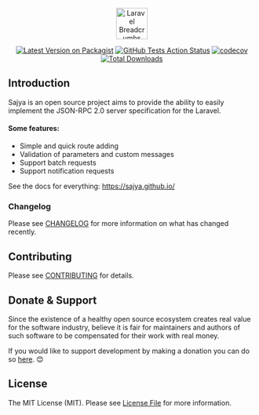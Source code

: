 <p align="center">
    <img src="https://sajya.github.io/assets/img/laravel-sajya.svg" height="64px;" alt="Laravel Breadcrumbs">
</p>


<p align="center">
    <a href="https://packagist.org/packages/sajya/server"><img src="https://img.shields.io/packagist/v/sajya/server.svg" alt="Latest Version on Packagist"></a>
<a href="https://github.com/sajya/server/actions?query=workflow%3Arun-tests+branch%3Amaster"><img src="https://img.shields.io/github/workflow/status/sajya/server/run-tests?label=tests" alt="GitHub Tests Action Status"></a>
<a href="https://codecov.io/gh/sajya/server"><img src="https://codecov.io/gh/sajya/server/branch/master/graph/badge.svg" alt="codecov"></a>
<a href="https://packagist.org/packages/sajya/server"><img src="https://img.shields.io/packagist/dt/sajya/server.svg" alt="Total Downloads"></a>
</p>


## Introduction

Sajya is an open source project aims to provide the ability to easily implement the JSON-RPC 2.0 server specification for the Laravel.


#### Some features:

- Simple and quick route adding
- Validation of parameters and custom messages
- Support batch requests
- Support notification requests


See the docs for everything: https://sajya.github.io/


### Changelog

Please see [CHANGELOG](CHANGELOG.md) for more information on what has changed recently.

## Contributing

Please see [CONTRIBUTING](CONTRIBUTING.md) for details.

## Donate & Support

Since the existence of a healthy open source ecosystem creates real value for the software industry, believe it is fair for maintainers and authors of such software to be compensated for their work with real money.

If you would like to support development by making a donation you can do so [here](https://www.paypal.me/tabuna/10usd). &#x1F60A;

## License

The MIT License (MIT). Please see [License File](LICENSE.md) for more information.
